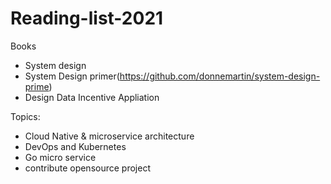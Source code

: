 # Reading-list-2021

Books
  - System design 
  - System Design primer(https://github.com/donnemartin/system-design-prime)
  - Design Data Incentive Appliation

Topics:
   - Cloud Native & microservice architecture
   - DevOps and Kubernetes
   - Go micro service
   - contribute opensource project

